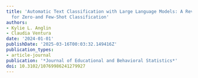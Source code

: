 ```yaml
---
title: 'Automatic Text Classification with Large Language Models: A Review of Openai
  for Zero-and Few-Shot Classification'
authors:
- Kylie L. Anglin
- Claudia Ventura
date: '2024-01-01'
publishDate: '2025-03-16T00:03:32.149416Z'
publication_types:
- article-journal
publication: '*Journal of Educational and Behavioral Statistics*'
doi: 10.3102/10769986241279927
---
```

